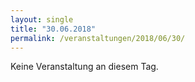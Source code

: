 ```yaml
---
layout: single
title: "30.06.2018"
permalink: /veranstaltungen/2018/06/30/
---
```


Keine Veranstaltung an diesem Tag.
